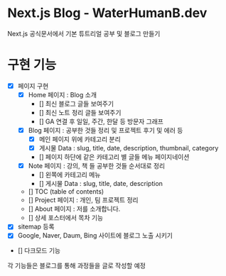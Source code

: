 # Next.js Blog - WaterHumanB.dev

Next.js 공식문서에서 기본 튜트리얼 공부 및 블로그 만들기

# 구현 기능

- [x] 페이지 구현
  - [x] Home 페이지 : Blog 소개
    - [] 최신 블로그 글들 보여주기
    - [] 최신 노트 정리 글들 보여주기
    - [] GA 연결 후 일일, 주간, 한달 등 방문자 그래프
  - [x] Blog 페이지 : 공부한 것들 정리 및 프로젝트 후기 및 에러 등
    - [x] 메인 페이지 위에 카테고리 분리
    - [x] 게시물 Data : slug, title, date, description, thumbnail, category
    - [] 페이지 하단에 같은 카테고리 별 글들 메뉴 페이지네이션
  - [x] Note 페이지 : 강의, 책 들 공부한 것들 순서대로 정리
    - [] 왼쪽에 카테고리 메뉴
    - [] 게시물 Data : slug, title, date, description
  - [] TOC (table of contents)
  - [] Project 페이지 : 개인, 팀 프로젝트 정리
  - [] About 페이지 : 저를 소개합니다.
  - [] 상세 포스터에서 목차 기능
- [x] sitemap 등록
- [x] Google, Naver, Daum, Bing 사이트에 블로그 노출 시키기
- [] 다크모드 기능

각 기능들은 블로그를 통해 과정들을 글로 작성할 예정
